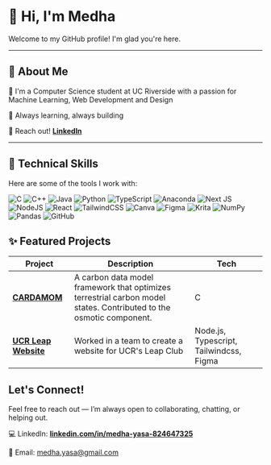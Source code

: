 # 👋 Hi, I'm Medha

Welcome to my GitHub profile! I'm glad you're here.

---

## 🧭 About Me

💼 I'm a Computer Science student at UC Riverside with a passion for Machine Learning, Web Development and Design <br/>

🧠 Always learning, always building <br/>

🌷 Reach out! [**LinkedIn**](linkedin.com/in/medha-yasa) <br/>

---

## 🧰 Technical Skills
Here are some of the tools I work with: <br/>

![C](https://img.shields.io/badge/c-%2300599C.svg?style=for-the-badge&logo=c&logoColor=white) ![C++](https://img.shields.io/badge/c++-%2300599C.svg?style=for-the-badge&logo=c%2B%2B&logoColor=white) ![Java](https://img.shields.io/badge/java-%23ED8B00.svg?style=for-the-badge&logo=openjdk&logoColor=white) ![Python](https://img.shields.io/badge/python-3670A0?style=for-the-badge&logo=python&logoColor=ffdd54) ![TypeScript](https://img.shields.io/badge/typescript-%23007ACC.svg?style=for-the-badge&logo=typescript&logoColor=white) ![Anaconda](https://img.shields.io/badge/Anaconda-%2344A833.svg?style=for-the-badge&logo=anaconda&logoColor=white) ![Next JS](https://img.shields.io/badge/Next-black?style=for-the-badge&logo=next.js&logoColor=white) ![NodeJS](https://img.shields.io/badge/node.js-6DA55F?style=for-the-badge&logo=node.js&logoColor=white) ![React](https://img.shields.io/badge/react-%2320232a.svg?style=for-the-badge&logo=react&logoColor=%2361DAFB) ![TailwindCSS](https://img.shields.io/badge/tailwindcss-%2338B2AC.svg?style=for-the-badge&logo=tailwind-css&logoColor=white) ![Canva](https://img.shields.io/badge/Canva-%2300C4CC.svg?style=for-the-badge&logo=Canva&logoColor=white) ![Figma](https://img.shields.io/badge/figma-%23F24E1E.svg?style=for-the-badge&logo=figma&logoColor=white) ![Krita](https://img.shields.io/badge/Krita-203759?style=for-the-badge&logo=krita&logoColor=EEF37B) ![NumPy](https://img.shields.io/badge/numpy-%23013243.svg?style=for-the-badge&logo=numpy&logoColor=white) ![Pandas](https://img.shields.io/badge/pandas-%23150458.svg?style=for-the-badge&logo=pandas&logoColor=white) ![GitHub](https://img.shields.io/badge/github-%23121011.svg?style=for-the-badge&logo=github&logoColor=white)

## ✨ Featured Projects
| Project | Description | Tech |
|--------|-------------|------|
| [**CARDAMOM**](https://github.com/myasa321/CARDAMOM) | A carbon data model framework that optimizes terrestrial carbon model states. Contributed to the osmotic component. | C |
| [**UCR Leap Website**](https://github.com/acm-ucr/leap-website) | Worked in a team to create a website for UCR's Leap Club | Node.js, Typescript, Tailwindcss, Figma |

## Let's Connect!
Feel free to reach out — I’m always open to collaborating, chatting, or helping out.<br/>

💻 LinkedIn: [**linkedin.com/in/medha-yasa-824647325**](linkedin.com/in/medha-yasa) <br/>

📮 Email: medha.yasa@gmail.com <br/>
<!--

- 🔭 I’m currently working on ...
- 🌱 I’m currently learning ...
- 👯 I’m looking to collaborate on ...
- 🤔 I’m looking for help with ...
- 💬 Ask me about ...
- 📫 How to reach me: ...
- 😄 Pronouns: ...
- ⚡ Fun fact: ...
-->
